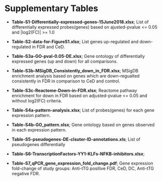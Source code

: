 # Supplementary Tables

- **Table-S1-Differentially-expressed-genes-15June2018.xlsx**;
  List of differentially expressed probes(genes) based on ajusted-pvalue <= 0.05 and |log2(FC)| >= 1.0
  
  
- **Table-S2-data-for-FigureS1.xlsx**;
  List genes up-regulated and down-regulated in FDR and CeD.
  
  
- **Table-S3a-GO-pval-0.05-DE.xlsx**;
  Gene ontology of differentially expressed genes (up and down)  for all comparisons.


- **Table-S3b-MSigDB_Consistently_down_in_FDR.xlsx**;
  MSigDB enrichment analysis based on genes which are down-regualted consistently in FDR in comparison to CeD and control.
  
   
- **Table-S3c-Reactome-Down-in-FDR.xlsx**;
  Reactome pathway enrichment for down in FDR based on adjusted-pvalue <= 0.05 and without log2(FC) criteria.   


- **Table-S4a-pattern-analysis.xlsx**;
  List of probes(genes) for each gene expression pattern.


- **Table-S4b-GO_pattern.xlsx**;
  Gene ontology based on genes observed in each expression pattern. 


- **Table-S5-pseudogenes-DE-clsuter-ID-annotations.xls**;
  List of pseudogenes differentially


- **Table-S6-TranscriptionFactors-YY1-KLFs-NFKB-inhibitors.xlsx**;


- **Table-S7_qPCR_gene_expression_fold_change.pdf**;
Gene expression fold-change of study groups: Anti-tTG positive FDR, CeD, DC, Anti-tTG negative FDR.
